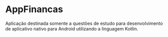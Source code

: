 # AppFinancas
Aplicação destinada somente a questões de estudo para desenvolvimento de aplicativo nativo para Android utilizando a linguagem Kotlin.
